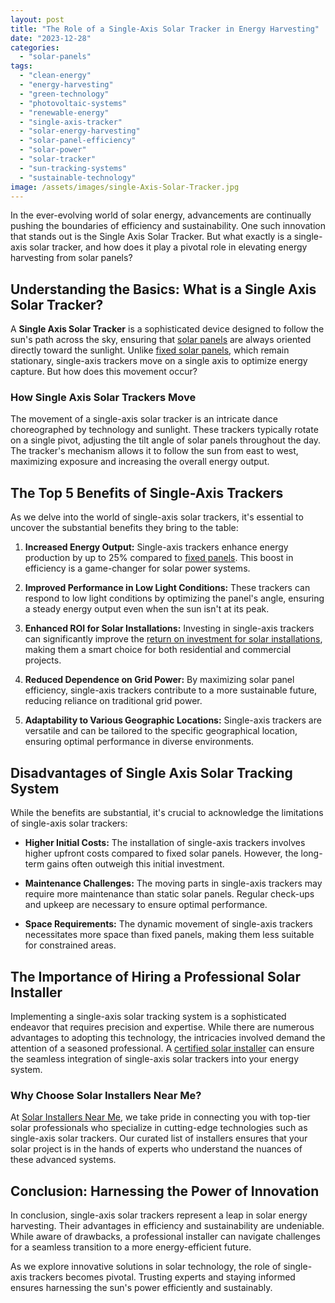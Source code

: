 ```yaml
---
layout: post
title: "The Role of a Single-Axis Solar Tracker in Energy Harvesting"
date: "2023-12-28"
categories: 
  - "solar-panels"
tags: 
  - "clean-energy"
  - "energy-harvesting"
  - "green-technology"
  - "photovoltaic-systems"
  - "renewable-energy"
  - "single-axis-tracker"
  - "solar-energy-harvesting"
  - "solar-panel-efficiency"
  - "solar-power"
  - "solar-tracker"
  - "sun-tracking-systems"
  - "sustainable-technology"
image: /assets/images/single-Axis-Solar-Tracker.jpg
---
```


In the ever-evolving world of solar energy, advancements are continually pushing the boundaries of efficiency and sustainability. One such innovation that stands out is the Single Axis Solar Tracker. But what exactly is a single-axis solar tracker, and how does it play a pivotal role in elevating energy harvesting from solar panels?

## Understanding the Basics: What is a Single Axis Solar Tracker?

A **Single Axis Solar Tracker** is a sophisticated device designed to follow the sun's path across the sky, ensuring that [solar panels](/solar-panel-types/) are always oriented directly toward the sunlight. Unlike [fixed solar panels](/solar-trackers-vs-fixed-panels-a-complete-guide/), which remain stationary, single-axis trackers move on a single axis to optimize energy capture. But how does this movement occur?

### How Single Axis Solar Trackers Move

The movement of a single-axis solar tracker is an intricate dance choreographed by technology and sunlight. These trackers typically rotate on a single pivot, adjusting the tilt angle of solar panels throughout the day. The tracker's mechanism allows it to follow the sun from east to west, maximizing exposure and increasing the overall energy output.

## The Top 5 Benefits of Single-Axis Trackers

As we delve into the world of single-axis solar trackers, it's essential to uncover the substantial benefits they bring to the table:

1. **Increased Energy Output:** Single-axis trackers enhance energy production by up to 25% compared to [fixed panels](/solar-trackers-vs-fixed-panels-a-complete-guide/). This boost in efficiency is a game-changer for solar power systems.

3. **Improved Performance in Low Light Conditions:** These trackers can respond to low light conditions by optimizing the panel's angle, ensuring a steady energy output even when the sun isn't at its peak.

5. **Enhanced ROI for Solar Installations:** Investing in single-axis trackers can significantly improve the [return on investment for solar installations](/solar-panel-roi/), making them a smart choice for both residential and commercial projects.

7. **Reduced Dependence on Grid Power:** By maximizing solar panel efficiency, single-axis trackers contribute to a more sustainable future, reducing reliance on traditional grid power.

9. **Adaptability to Various Geographic Locations:** Single-axis trackers are versatile and can be tailored to the specific geographical location, ensuring optimal performance in diverse environments.

## Disadvantages of Single Axis Solar Tracking System

While the benefits are substantial, it's crucial to acknowledge the limitations of single-axis solar trackers:

- **Higher Initial Costs:** The installation of single-axis trackers involves higher upfront costs compared to fixed solar panels. However, the long-term gains often outweigh this initial investment.

- **Maintenance Challenges:** The moving parts in single-axis trackers may require more maintenance than static solar panels. Regular check-ups and upkeep are necessary to ensure optimal performance.

- **Space Requirements:** The dynamic movement of single-axis trackers necessitates more space than fixed panels, making them less suitable for constrained areas.

## The Importance of Hiring a Professional Solar Installer

Implementing a single-axis solar tracking system is a sophisticated endeavor that requires precision and expertise. While there are numerous advantages to adopting this technology, the intricacies involved demand the attention of a seasoned professional. A [certified solar installer](/how-to-choose-right-solar-installer/) can ensure the seamless integration of single-axis solar trackers into your energy system.

### Why Choose Solar Installers Near Me?

At [Solar Installers Near Me](/), we take pride in connecting you with top-tier solar professionals who specialize in cutting-edge technologies such as single-axis solar trackers. Our curated list of installers ensures that your solar project is in the hands of experts who understand the nuances of these advanced systems.

## Conclusion: Harnessing the Power of Innovation

In conclusion, single-axis solar trackers represent a leap in solar energy harvesting. Their advantages in efficiency and sustainability are undeniable. While aware of drawbacks, a professional installer can navigate challenges for a seamless transition to a more energy-efficient future.

As we explore innovative solutions in solar technology, the role of single-axis trackers becomes pivotal. Trusting experts and staying informed ensures harnessing the sun's power efficiently and sustainably.
